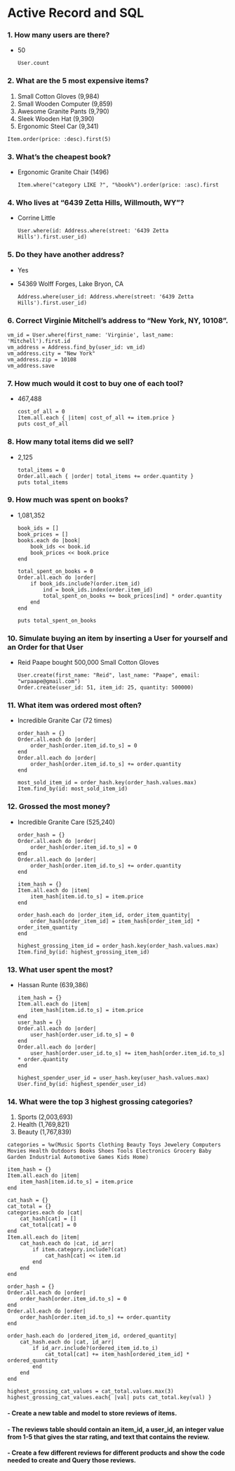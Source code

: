 # Active Record and SQL

### 1. How many users are there?
- 50

  ```
  User.count
  ```

### 2. What are the 5 most expensive items?

1. Small Cotton Gloves (9,984)
2. Small Wooden Computer (9,859)
3. Awesome Granite Pants (9,790)
4. Sleek Wooden Hat (9,390)
5. Ergonomic Steel Car (9,341)

  ```
  Item.order(price: :desc).first(5)
  ```

### 3. What’s the cheapest book?
- Ergonomic Granite Chair (1496)

  ```
  Item.where("category LIKE ?", "%book%").order(price: :asc).first
  ```

### 4. Who lives at “6439 Zetta Hills, Willmouth, WY”?
- Corrine Little

  ```
  User.where(id: Address.where(street: '6439 Zetta Hills').first.user_id)

  ```

### 5. Do they have another address?
- Yes
- 54369 Wolff Forges, Lake Bryon, CA

  ```
  Address.where(user_id: Address.where(street: '6439 Zetta Hills').first.user_id)
  ```

### 6. Correct Virginie Mitchell’s address to “New York, NY, 10108”.
  ```
  vm_id = User.where(first_name: 'Virginie', last_name: 'Mitchell').first.id
  vm_address = Address.find_by(user_id: vm_id)
  vm_address.city = "New York"
  vm_address.zip = 10108
  vm_address.save
  ```

### 7. How much would it cost to buy one of each tool?
- 467,488

  ```
  cost_of_all = 0
  Item.all.each { |item| cost_of_all += item.price }
  puts cost_of_all
  ```

### 8. How many total items did we sell?
- 2,125

  ```
  total_items = 0
  Order.all.each { |order| total_items += order.quantity }
  puts total_items
  ```

### 9. How much was spent on books?
- 1,081,352

  ```
  book_ids = []
  book_prices = []
  books.each do |book|
      book_ids << book.id
      book_prices << book.price
  end

  total_spent_on_books = 0
  Order.all.each do |order|
      if book_ids.include?(order.item_id)
          ind = book_ids.index(order.item_id)
          total_spent_on_books += book_prices[ind] * order.quantity
      end
  end

  puts total_spent_on_books
  ```

### 10. Simulate buying an item by inserting a User for yourself and an Order for that User
- Reid Paape bought 500,000 Small Cotton Gloves

  ```
  User.create(first_name: "Reid", last_name: "Paape", email: "wrpaape@gmail.com")
  Order.create(user_id: 51, item_id: 25, quantity: 500000)
  ```

### 11. What item was ordered most often?
- Incredible Granite Car (72 times)

  ```
  order_hash = {}
  Order.all.each do |order|
      order_hash[order.item_id.to_s] = 0
  end
  Order.all.each do |order|
      order_hash[order.item_id.to_s] += order.quantity
  end

  most_sold_item_id = order_hash.key(order_hash.values.max)
  Item.find_by(id: most_sold_item_id)
  ```

### 12. Grossed the most money?
- Incredible Granite Care (525,240)

  ```
  order_hash = {}
  Order.all.each do |order|
      order_hash[order.item_id.to_s] = 0
  end
  Order.all.each do |order|
      order_hash[order.item_id.to_s] += order.quantity
  end

  item_hash = {}
  Item.all.each do |item|
      item_hash[item.id.to_s] = item.price
  end

  order_hash.each do |order_item_id, order_item_quantity|
      order_hash[order_item_id] = item_hash[order_item_id] * order_item_quantity
  end

  highest_grossing_item_id = order_hash.key(order_hash.values.max)
  Item.find_by(id: highest_grossing_item_id)
  ```

### 13. What user spent the most?
- Hassan Runte (639,386)

  ```
  item_hash = {}
  Item.all.each do |item|
      item_hash[item.id.to_s] = item.price
  end
  user_hash = {}
  Order.all.each do |order|
      user_hash[order.user_id.to_s] = 0
  end
  Order.all.each do |order|
      user_hash[order.user_id.to_s] += item_hash[order.item_id.to_s] * order.quantity
  end

  highest_spender_user_id = user_hash.key(user_hash.values.max)
  User.find_by(id: highest_spender_user_id)
  ```

### 14. What were the top 3 highest grossing categories?
1. Sports (2,003,693)
2. Health (1,769,821)
3. Beauty (1,767,839)

  ```
  categories = %w(Music Sports Clothing Beauty Toys Jewelery Computers Movies Health Outdoors Books Shoes Tools Electronics Grocery Baby Garden Industrial Automotive Games Kids Home)

  item_hash = {}
  Item.all.each do |item|
      item_hash[item.id.to_s] = item.price
  end

  cat_hash = {}
  cat_total = {}
  categories.each do |cat|
      cat_hash[cat] = []
      cat_total[cat] = 0
  end
  Item.all.each do |item|
      cat_hash.each do |cat, id_arr|
          if item.category.include?(cat)
              cat_hash[cat] << item.id
          end
      end
  end

  order_hash = {}
  Order.all.each do |order|
      order_hash[order.item_id.to_s] = 0
  end
  Order.all.each do |order|
      order_hash[order.item_id.to_s] += order.quantity
  end

  order_hash.each do |ordered_item_id, ordered_quantity|
      cat_hash.each do |cat, id_arr|
          if id_arr.include?(ordered_item_id.to_i)
              cat_total[cat] += item_hash[ordered_item_id] * ordered_quantity
          end
      end
  end

  highest_grossing_cat_values = cat_total.values.max(3)
  highest_grossing_cat_values.each{ |val| puts cat_total.key(val) }
  ```

#### - Create a new table and model to store reviews of items.
#### - The reviews table should contain an item_id, a user_id, an integer value from 1-5 that gives the star rating, and text that contains the review.
#### - Create a few different reviews for different products and show the code needed to create and Query those reviews.


